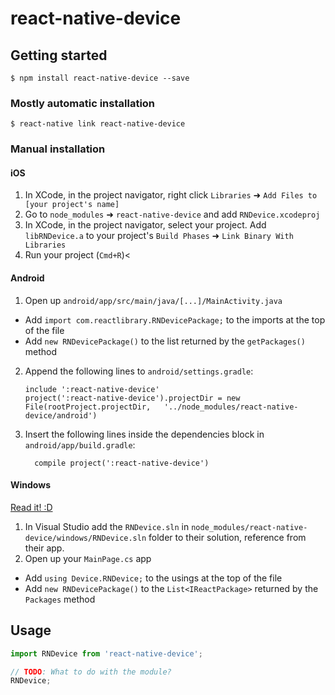 
# react-native-device

## Getting started

`$ npm install react-native-device --save`

### Mostly automatic installation

`$ react-native link react-native-device`

### Manual installation


#### iOS

1. In XCode, in the project navigator, right click `Libraries` ➜ `Add Files to [your project's name]`
2. Go to `node_modules` ➜ `react-native-device` and add `RNDevice.xcodeproj`
3. In XCode, in the project navigator, select your project. Add `libRNDevice.a` to your project's `Build Phases` ➜ `Link Binary With Libraries`
4. Run your project (`Cmd+R`)<

#### Android

1. Open up `android/app/src/main/java/[...]/MainActivity.java`
  - Add `import com.reactlibrary.RNDevicePackage;` to the imports at the top of the file
  - Add `new RNDevicePackage()` to the list returned by the `getPackages()` method
2. Append the following lines to `android/settings.gradle`:
  	```
  	include ':react-native-device'
  	project(':react-native-device').projectDir = new File(rootProject.projectDir, 	'../node_modules/react-native-device/android')
  	```
3. Insert the following lines inside the dependencies block in `android/app/build.gradle`:
  	```
      compile project(':react-native-device')
  	```

#### Windows
[Read it! :D](https://github.com/ReactWindows/react-native)

1. In Visual Studio add the `RNDevice.sln` in `node_modules/react-native-device/windows/RNDevice.sln` folder to their solution, reference from their app.
2. Open up your `MainPage.cs` app
  - Add `using Device.RNDevice;` to the usings at the top of the file
  - Add `new RNDevicePackage()` to the `List<IReactPackage>` returned by the `Packages` method


## Usage
```javascript
import RNDevice from 'react-native-device';

// TODO: What to do with the module?
RNDevice;
```
  
